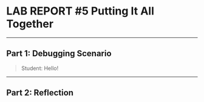 # LAB REPORT #5 Putting It All Together
---
## Part 1: Debugging Scenario

> Student:
> Hello!
---
## Part 2: Reflection
